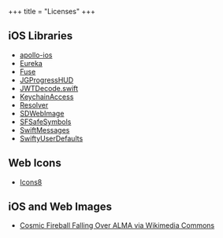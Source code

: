 +++
title = "Licenses"
+++

## iOS Libraries

- [apollo-ios](https://github.com/apollographql/apollo-ios)
- [Eureka](https://github.com/xmartlabs/Eureka)
- [Fuse](https://github.com/krisk/fuse-swift)
- [JGProgressHUD](https://github.com/JonasGessner/JGProgressHUD)
- [JWTDecode.swift](https://github.com/auth0/JWTDecode.swift)
- [KeychainAccess](https://github.com/kishikawakatsumi/KeychainAccess)
- [Resolver](https://github.com/hmlongco/Resolver)
- [SDWebImage](https://github.com/SDWebImage/SDWebImage)
- [SFSafeSymbols](https://github.com/piknotech/SFSafeSymbols)
- [SwiftMessages](https://github.com/SwiftKickMobile/SwiftMessages)
- [SwiftyUserDefaults](https://github.com/sunshinejr/SwiftyUserDefaults)

## Web Icons

- [Icons8](https://icons8.com)

## iOS and Web Images

- [Cosmic Fireball Falling Over ALMA via Wikimedia Commons](https://commons.wikimedia.org/wiki/File:Cosmic_Fireball_Falling_Over_ALMA.jpg)
